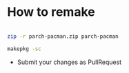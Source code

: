 # How to remake

```bash

zip -r parch-pacman.zip parch-pacman

makepkg -sc

```

- Submit your changes as PullRequest
